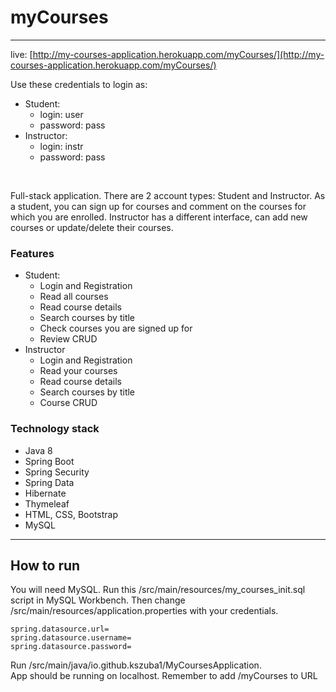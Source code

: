 # myCourses
<hr>

live: [http://my-courses-application.herokuapp.com/myCourses/](http://my-courses-application.herokuapp.com/myCourses/)
<br>

Use these credentials to login as:
* Student:
  * login: user
  * password: pass
* Instructor:
  * login: instr
  * password: pass
<br>

Full-stack application. There are 2 account types: Student and Instructor.
As a student, you can sign up for courses and comment on the courses for which you are enrolled. Instructor has a different interface, can add new courses or update/delete their courses.
<br>
### Features
* Student:
  * Login and Registration
  * Read all courses
  * Read course details
  * Search courses by title
  * Check courses you are signed up for
  * Review CRUD
* Instructor 
  * Login and Registration
  * Read your courses
  * Read course details
  * Search courses by title
  * Course CRUD
### Technology stack
  * Java 8
  * Spring Boot
  * Spring Security
  * Spring Data
  * Hibernate
  * Thymeleaf
  * HTML, CSS, Bootstrap
  * MySQL
<hr>
  
## How to run

You will need MySQL. Run this /src/main/resources/my_courses_init.sql script in MySQL Workbench.
Then change /src/main/resources/application.properties with your credentials.
```.properties
spring.datasource.url=
spring.datasource.username=
spring.datasource.password=
```
Run /src/main/java/io.github.kszuba1/MyCoursesApplication.
<br>
App should be running on localhost. Remember to add /myCourses to URL


